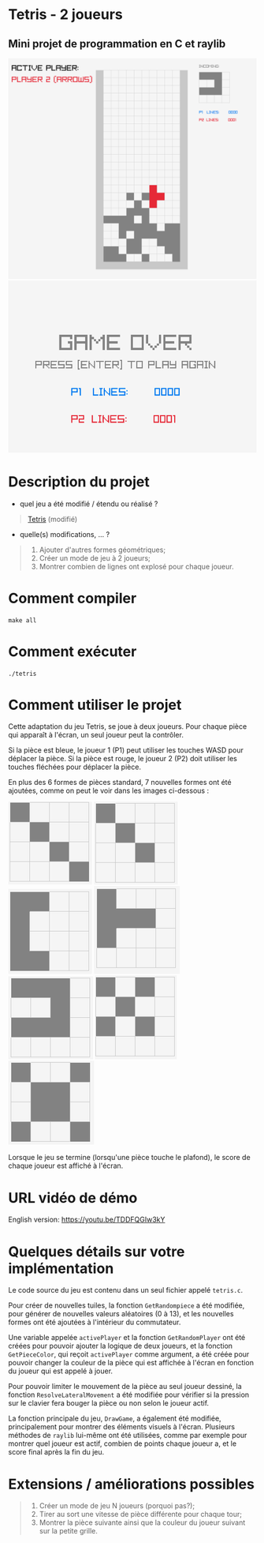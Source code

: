 # Tetris - 2 joueurs
## Mini projet de programmation en C et raylib

![Image: Tetris](screenshots/canvas_running.png)
![Image: Game Over](screenshots/canvas_game_over.png)



# Description du projet
- quel jeu a été modifié / étendu ou réalisé ?
> [Tetris](https://www.raylib.com/games.html) (modifié)
- quelle(s) modifications, ... ?
> 1) Ajouter d'autres formes géométriques;
> 2) Créer un mode de jeu à 2 joueurs; 
> 3) Montrer combien de lignes ont explosé pour chaque joueur.
# Comment compiler
```
make all
```
# Comment exécuter
```
./tetris
```
# Comment utiliser le projet
Cette adaptation du jeu Tetris, se joue à deux joueurs. Pour chaque pièce qui apparaît à l'écran, un seul joueur peut la contrôler. 

Si la pièce est bleue, le joueur 1 (P1) peut utiliser les touches WASD pour déplacer la pièce. Si la pièce est rouge, le joueur 2 (P2) doit utiliser les touches fléchées pour déplacer la pièce.

En plus des 6 formes de pièces standard, 7 nouvelles formes ont été ajoutées, comme on peut le voir dans les images ci-dessous :

![Image: Piece - Big Diagonal](screenshots/piece_big_diagonal.png)
![Image: Piece - Small Diagonal](screenshots/piece_small_diagonal.png)
![Image: Piece - C](screenshots/piece_c.png)
![Image: Piece - T](screenshots/piece_t.png)
![Image: Piece - U](screenshots/piece_u.png)
![Image: Piece - X](screenshots/piece_x.png)
![Image: Piece - X-cube](screenshots/piece_x_cube.png)






Lorsque le jeu se termine (lorsqu'une pièce touche le plafond), le score de chaque joueur est affiché à l'écran.

# URL vidéo de démo
English version: https://youtu.be/TDDFQGIw3kY
# Quelques détails sur votre implémentation
Le code source du jeu est contenu dans un seul fichier appelé `tetris.c`.

Pour créer de nouvelles tuiles, la fonction `GetRandompiece` a été modifiée, pour générer de nouvelles valeurs aléatoires (0 à 13), et les nouvelles formes ont été ajoutées à l'intérieur du commutateur.

Une variable appelée `activePlayer` et la fonction `GetRandomPlayer` ont été créées pour pouvoir ajouter la logique de deux joueurs, et la fonction `GetPieceColor`, qui reçoit `activePlayer` comme argument, a été créée pour pouvoir changer la couleur de la pièce qui est affichée à l'écran en fonction du joueur qui est appelé à jouer.

Pour pouvoir limiter le mouvement de la pièce au seul joueur dessiné, la fonction `ResolveLateralMovement` a été modifiée pour vérifier si la pression sur le clavier fera bouger la pièce ou non selon le joueur actif.

La fonction principale du jeu, `DrawGame`, a également été modifiée, principalement pour montrer des éléments visuels à l'écran. Plusieurs méthodes de `raylib` lui-même ont été utilisées, comme par exemple pour montrer quel joueur est actif, combien de points chaque joueur a, et le score final après la fin du jeu.

# Extensions / améliorations possibles
> 1) Créer un mode de jeu N joueurs (porquoi pas?);
> 2) Tirer au sort une vitesse de pièce différente pour chaque tour;
> 3) Montrer la pièce suivante ainsi que la couleur du joueur suivant sur la petite grille.